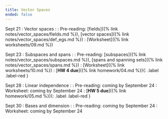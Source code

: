 ```yaml
---
title: Vector Spaces
ended: false
---
```


Sept 21
: Vector spaces 
  : 
: Pre-reading: [fields]({% link notes/vector_spaces/fields.md %}), 
[vector spaces]({% link notes/vector_spaces/def_egs.md %})
: [Worksheet]({% link worksheets/09.md %})

Sept 23
: Subspaces and spans
  : 
: Pre-reading: [subspaces]({% link notes/vector_spaces/subspaces.md %}), 
[spans and spanning sets]({% link notes/vector_spaces/spans.md %})
: [Worksheet]({% link worksheets/10.md %})
: [**HW 4 due**]({% link homework/04.md %}){: .label .label-red }

Sept 28
: Linear independence
  : 
: Pre-reading: coming by September 24
: Worksheet: coming by September 24
: [**HW 5 due**]({% link homework/05.md %}){: .label .label-red }

Sept 30
: Bases and dimension
  : 
: Pre-reading: coming by September 24
: Worksheet: coming by September 24
